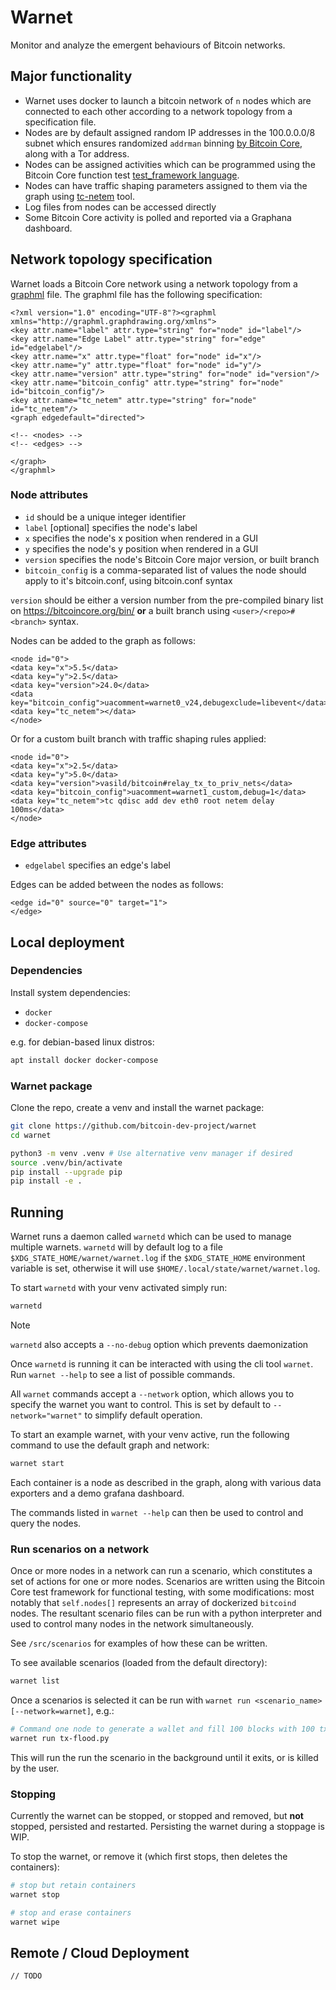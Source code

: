 # Warnet

Monitor and analyze the emergent behaviours of Bitcoin networks.

## Major functionality

* Warnet uses docker to launch a bitcoin network of `n` nodes which are connected to each other according to a network topology from a specification file.
* Nodes are by default assigned random IP addresses in the 100.0.0.0/8 subnet which ensures randomized `addrman` binning [by Bitcoin Core](https://github.com/bitcoin/bitcoin/blob/8372ab0ea3c88308aabef476e3b9d023ba3fd4b7/src/addrman.h#L66), along with a Tor address.
* Nodes can be assigned activities which can be programmed using the Bitcoin Core function test [test_framework language](https://github.com/bitcoin/bitcoin/tree/master/test/functional).
* Nodes can have traffic shaping parameters assigned to them via the graph using [tc-netem](https://manpages.ubuntu.com/manpages/trusty/man8/tc-netem.8.html) tool.
* Log files from nodes can be accessed directly
* Some Bitcoin Core activity is polled and reported via a Graphana dashboard.

## Network topology specification

Warnet loads a Bitcoin Core network using a network topology from a [graphml](https://graphml.graphdrawing.org/specification.html) file.
The graphml file has the following specification:

```graphml
<?xml version="1.0" encoding="UTF-8"?><graphml xmlns="http://graphml.graphdrawing.org/xmlns">
<key attr.name="label" attr.type="string" for="node" id="label"/>
<key attr.name="Edge Label" attr.type="string" for="edge" id="edgelabel"/>
<key attr.name="x" attr.type="float" for="node" id="x"/>
<key attr.name="y" attr.type="float" for="node" id="y"/>
<key attr.name="version" attr.type="string" for="node" id="version"/>
<key attr.name="bitcoin_config" attr.type="string" for="node" id="bitcoin_config"/>
<key attr.name="tc_netem" attr.type="string" for="node" id="tc_netem"/>
<graph edgedefault="directed">

<!-- <nodes> -->
<!-- <edges> -->

</graph>
</graphml>

```
### Node attributes

* `id` should be a unique integer identifier
* `label` [optional] specifies the node's label
* `x` specifies the node's x position when rendered in a GUI
* `y` specifies the node's y position when rendered in a GUI
* `version` specifies the node's Bitcoin Core major version, or built branch
* `bitcoin_config` is a comma-separated list of values the node should apply to it's bitcoin.conf, using bitcoin.conf syntax

`version` should be either a version number from the pre-compiled binary list on https://bitcoincore.org/bin/ **or** a built branch using `<user>/<repo>#<branch>` syntax.

Nodes can be added to the graph as follows:

```graphml
<node id="0">
<data key="x">5.5</data>
<data key="y">2.5</data>
<data key="version">24.0</data>
<data key="bitcoin_config">uacomment=warnet0_v24,debugexclude=libevent</data>
<data key="tc_netem"></data>
</node>
```

Or for a custom built branch with traffic shaping rules applied:

```graphml
<node id="0">
<data key="x">2.5</data>
<data key="y">5.0</data>
<data key="version">vasild/bitcoin#relay_tx_to_priv_nets</data>
<data key="bitcoin_config">uacomment=warnet1_custom,debug=1</data>
<data key="tc_netem">tc qdisc add dev eth0 root netem delay 100ms</data>
</node>
```

### Edge attributes

* `edgelabel` specifies an edge's label

Edges can be added between the nodes as follows:

```graphml
<edge id="0" source="0" target="1">
</edge>
```

## Local deployment

### Dependencies

Install system dependencies:

* `docker`
* `docker-compose`

e.g. for debian-based linux distros:

```bash
apt install docker docker-compose
```

### Warnet package

Clone the repo, create a venv and install the warnet package:

```bash
git clone https://github.com/bitcoin-dev-project/warnet
cd warnet

python3 -m venv .venv # Use alternative venv manager if desired
source .venv/bin/activate
pip install --upgrade pip
pip install -e .
```

## Running

Warnet runs a daemon called `warnetd` which can be used to manage multiple warnets.
`warnetd` will by default log to a file `$XDG_STATE_HOME/warnet/warnet.log` if the `$XDG_STATE_HOME` environment variable is set, otherwise it will use `$HOME/.local/state/warnet/warnet.log`.

To start `warnetd` with your venv activated simply run:

```bash
warnetd
```

> [!NOTE]
> `warnetd` also accepts a `--no-debug` option which prevents daemonization

Once `warnetd` is running it can be interacted with using the cli tool `warnet`.
Run `warnet --help` to see a list of possible commands.

All `warnet` commands accept a `--network` option, which allows you to specify the warnet you want to control.
This is set by default to `--network="warnet"` to simplify default operation.

To start an example warnet, with your venv active, run the following command to use the default graph and network:

```bash
warnet start
```

Each container is a node as described in the graph, along with various data exporters and a demo grafana dashboard.

The commands listed in `warnet --help` can then be used to control and query the nodes.

###  Run scenarios on a network

Once or more nodes in a network can run a scenario, which constitutes a set of actions for one or more nodes.
Scenarios are written using the Bitcoin Core test framework for functional testing, with some modifications: most notably that `self.nodes[]` represents an array of dockerized `bitcoind` nodes.
The resultant scenario files can be run with a python interpreter and used to control many nodes in the network simultaneously.

See `/src/scenarios` for examples of how these can be written.

To see available scenarios (loaded from the default directory):

```bash
warnet list
```

Once a scenarios is selected it can be run with `warnet run <scenario_name> [--network=warnet]`, e.g.:

```bash
# Command one node to generate a wallet and fill 100 blocks with 100 txs each
warnet run tx-flood.py
```

This will run the run the scenario in the background until it exits, or is killed by the user.

### Stopping

Currently the warnet can be stopped, or stopped and removed, but **not** stopped, persisted and restarted.
Persisting the warnet during a stoppage is WIP.

To stop the warnet, or remove it (which first stops, then deletes the containers):

```bash
# stop but retain containers
warnet stop

# stop and erase containers
warnet wipe
```

## Remote / Cloud Deployment

`// TODO`


